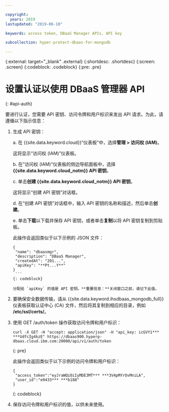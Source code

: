 ```yaml
---

copyright:
  years: 2019
lastupdated: "2019-06-10"

keywords: access token, DBaaS Manager APIs, API key

subcollection: hyper-protect-dbaas-for-mongodb

---
```


{:external: target="_blank" .external}
{:shortdesc: .shortdesc}
{:screen: .screen}
{:codeblock: .codeblock}
{:pre: .pre}


# 设置认证以使用 DBaaS 管理器 API
{: #api-auth}

要进行认证，您需要 API 密钥、访问令牌和用户标识来发出 API 请求。为此，请遵循以下指示信息：

1. 生成 API 密钥：

   a. 在 {{site.data.keyword.cloud}}“仪表板”中，选择**管理 > 访问权 (IAM)**。

      这将显示“访问权 (IAM)”仪表板。

   b. 在“访问权 (IAM)”仪表板的侧边导航面板中，选择 **{{site.data.keyword.cloud_notm}} API 密钥**。

   c. 单击**创建 {{site.data.keyword.cloud_notm}} API 密钥**。

      这将显示“创建 API 密钥”对话框。

   d. 在“创建 API 密钥”对话框中，输入 API 密钥的名称和描述，然后单击**创建**。

   e. 单击**下载**以下载并保存 API 密钥，或者单击**复制**以将 API 密钥复制到剪贴板。

      此操作会返回类似于以下示例的 JSON 文件：

      ```
      {
       "name": "dbaasmgr",
       "description": "DBaaS Manager",
       "createdAt": "201...",
       "apiKey": "**Pt...Y**"
      }
       ```
      {: codeblock}

      分配给 `apiKey` 的值是 API 密钥。**重要信息：**关闭窗口之前，请记下此值。

2. 要确保安全数据传输，请从 {{site.data.keyword.ihsdbaas_mongodb_full}} 仪表板获取认证中心 (CA) 文件，然后将其复制到相应的目录，例如 **/etc/ssl/certs/**。

3. 使用 GET /auth/token 操作获取访问令牌和用户标识：

    ```curl
    curl -X GET -H "accept: application/json" -H "api_key: icGVY1*** ***UdfcIg4kzE" https://dbaas900.hyperp-dbaas.cloud.ibm.com:20000/api/v1/auth/token
    ```
    {: pre}

    此操作会返回类似于以下示例的访问令牌和用户标识：

    ```
    {
     "access_token":"eyJraWQiOiIyMDE3MT*** ***3V4pMYrOvMniLA",
     "user_id":"e9433*** ***b188"
    }
    ```
    {: codeblock}

4. 保存访问令牌和用户标识的值，以供未来使用。
